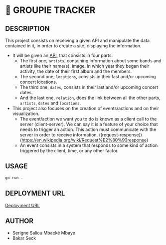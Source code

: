 #   🎤 GROUPIE TRACKER
##  DESCRIPTION
This project consists on receiving a given API and manipulate the data contained in it, in order to create a site, displaying the information.

- It will be given an [API](https://groupietrackers.herokuapp.com/api), that consists in four parts:
    - The first one, `artists`, containing information about some bands and artists like their name(s), image, in which year they began their activity, the date of their first album and the members.
    - The second one, `locations`, consists in their last and/or upcoming concert locations.
    - The third one, `dates`, consists in their last and/or upcoming concert dates.
    - And the last one, `relation`, does the link between all the other parts, `artists`, `dates` and `locations`.
- This project also focuses on the creation of events/actions and on their visualization.
    - The event/action we want you to do is known as a client call to the server (client-server). We can say it is a feature of your choice that needs to trigger an action. This action must communicate with the server in order to receive information, ([request-response])(https://en.wikipedia.org/wiki/Request%E2%80%93response)
    - An event consists in a system that responds to some kind of action triggered by the client, time, or any other factor.

##  USAGE
```sh
go run .
```

##  DEPLOYMENT URL
[Deployment URL](https://groupie-tracker-production-130b.up.railway.app/)

##  AUTHOR
+   Serigne Saliou Mbacké Mbaye
+   Bakar Seck
